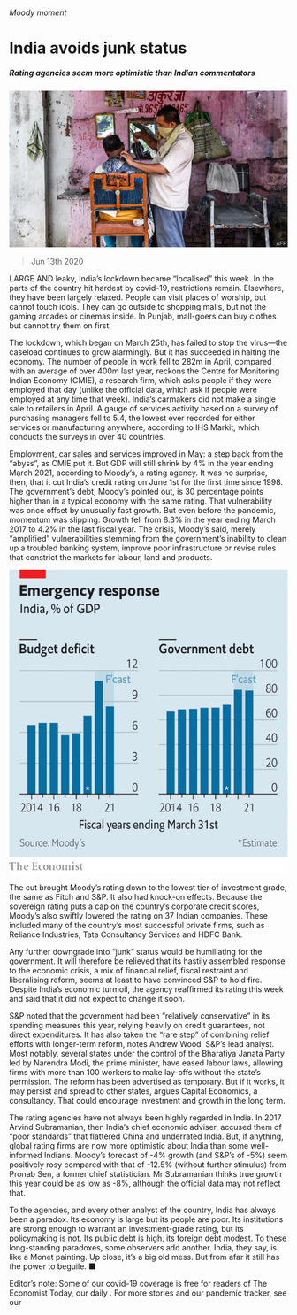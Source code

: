 ###### Moody moment

# India avoids junk status 

##### Rating agencies seem more optimistic than Indian commentators 

![image](images/20200613_FNP002_0.jpg) 

> Jun 13th 2020 

LARGE AND leaky, India’s lockdown became “localised” this week. In the parts of the country hit hardest by covid-19, restrictions remain. Elsewhere, they have been largely relaxed. People can visit places of worship, but cannot touch idols. They can go outside to shopping malls, but not the gaming arcades or cinemas inside. In Punjab, mall-goers can buy clothes but cannot try them on first.

The lockdown, which began on March 25th, has failed to stop the virus—the caseload continues to grow alarmingly. But it has succeeded in halting the economy. The number of people in work fell to 282m in April, compared with an average of over 400m last year, reckons the Centre for Monitoring Indian Economy (CMIE), a research firm, which asks people if they were employed that day (unlike the official data, which ask if people were employed at any time that week). India’s carmakers did not make a single sale to retailers in April. A gauge of services activity based on a survey of purchasing managers fell to 5.4, the lowest ever recorded for either services or manufacturing anywhere, according to IHS Markit, which conducts the surveys in over 40 countries.


Employment, car sales and services improved in May: a step back from the “abyss”, as CMIE put it. But GDP will still shrink by 4% in the year ending March 2021, according to Moody’s, a rating agency. It was no surprise, then, that it cut India’s credit rating on June 1st for the first time since 1998. The government’s debt, Moody’s pointed out, is 30 percentage points higher than in a typical economy with the same rating. That vulnerability was once offset by unusually fast growth. But even before the pandemic, momentum was slipping. Growth fell from 8.3% in the year ending March 2017 to 4.2% in the last fiscal year. The crisis, Moody’s said, merely “amplified” vulnerabilities stemming from the government’s inability to clean up a troubled banking system, improve poor infrastructure or revise rules that constrict the markets for labour, land and products.

![image](images/20200613_FNC004.png) 


The cut brought Moody’s rating down to the lowest tier of investment grade, the same as Fitch and S&amp;P. It also had knock-on effects. Because the sovereign rating puts a cap on the country’s corporate credit scores, Moody’s also swiftly lowered the rating on 37 Indian companies. These included many of the country’s most successful private firms, such as Reliance Industries, Tata Consultancy Services and HDFC Bank.

Any further downgrade into “junk” status would be humiliating for the government. It will therefore be relieved that its hastily assembled response to the economic crisis, a mix of financial relief, fiscal restraint and liberalising reform, seems at least to have convinced S&amp;P to hold fire. Despite India’s economic turmoil, the agency reaffirmed its rating this week and said that it did not expect to change it soon.

S&amp;P noted that the government had been “relatively conservative” in its spending measures this year, relying heavily on credit guarantees, not direct expenditures. It has also taken the “rare step” of combining relief efforts with longer-term reform, notes Andrew Wood, S&amp;P’s lead analyst. Most notably, several states under the control of the Bharatiya Janata Party led by Narendra Modi, the prime minister, have eased labour laws, allowing firms with more than 100 workers to make lay-offs without the state’s permission. The reform has been advertised as temporary. But if it works, it may persist and spread to other states, argues Capital Economics, a consultancy. That could encourage investment and growth in the long term.

The rating agencies have not always been highly regarded in India. In 2017 Arvind Subramanian, then India’s chief economic adviser, accused them of “poor standards” that flattered China and underrated India. But, if anything, global rating firms are now more optimistic about India than some well-informed Indians. Moody’s forecast of -4% growth (and S&amp;P’s of -5%) seem positively rosy compared with that of -12.5% (without further stimulus) from Pronab Sen, a former chief statistician. Mr Subramanian thinks true growth this year could be as low as -8%, although the official data may not reflect that.

To the agencies, and every other analyst of the country, India has always been a paradox. Its economy is large but its people are poor. Its institutions are strong enough to warrant an investment-grade rating, but its policymaking is not. Its public debt is high, its foreign debt modest. To these long-standing paradoxes, some observers add another. India, they say, is like a Monet painting. Up close, it’s a big old mess. But from afar it still has the power to beguile. ■

Editor’s note: Some of our covid-19 coverage is free for readers of The Economist Today, our daily . For more stories and our pandemic tracker, see our 

